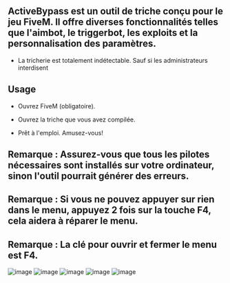 ## ActiveBypass est un outil de triche conçu pour le jeu FiveM. Il offre diverses fonctionnalités telles que l'aimbot, le triggerbot, les exploits et la personnalisation des paramètres.

- La tricherie est totalement indétectable. Sauf si les administrateurs interdisent

## Usage
- Ouvrez FiveM (obligatoire).

- Ouvrez la triche que vous avez compilée.

- Prêt à l'emploi. Amusez-vous!

## Remarque : Assurez-vous que tous les pilotes nécessaires sont installés sur votre ordinateur, sinon l'outil pourrait générer des erreurs.

## Remarque : Si vous ne pouvez appuyer sur rien dans le menu, appuyez 2 fois sur la touche F4, cela aidera à réparer le menu.

## Remarque : La clé pour ouvrir et fermer le menu est F4.

![image](https://github.com/user-attachments/assets/b0e693f3-0c85-44b7-97a3-a289a2166a07)
![image](https://github.com/user-attachments/assets/056975d5-0334-46d5-9bc2-135d145037d5)
![image](https://github.com/user-attachments/assets/e0d1a45e-e423-48ae-bfed-b3aaac6a855c)
![image](https://github.com/user-attachments/assets/13f22f30-d9cd-4efa-961e-e360a78f70a9)
![image](https://github.com/user-attachments/assets/8c18f410-df16-4cf2-99a8-9f3bb568aa79)
